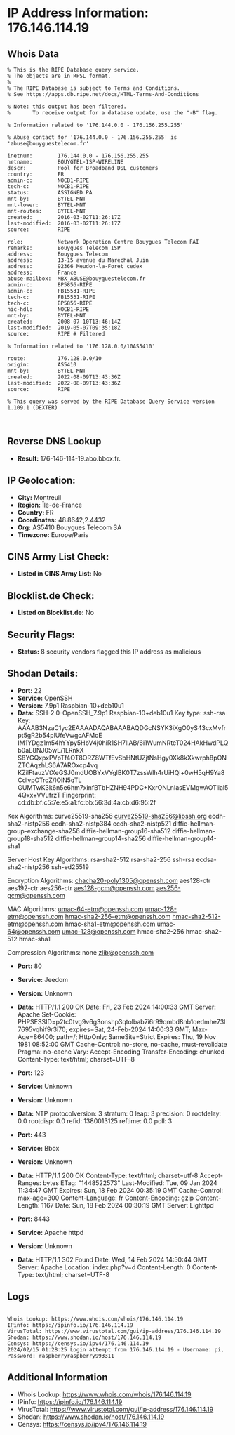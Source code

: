 # IP Address Information: 176.146.114.19

## Whois Data
```
% This is the RIPE Database query service.
% The objects are in RPSL format.
%
% The RIPE Database is subject to Terms and Conditions.
% See https://apps.db.ripe.net/docs/HTML-Terms-And-Conditions

% Note: this output has been filtered.
%       To receive output for a database update, use the "-B" flag.

% Information related to '176.144.0.0 - 176.156.255.255'

% Abuse contact for '176.144.0.0 - 176.156.255.255' is 'abuse@bouyguestelecom.fr'

inetnum:        176.144.0.0 - 176.156.255.255
netname:        BOUYGTEL-ISP-WIRELINE
descr:          Pool for Broadband DSL customers
country:        FR
admin-c:        NOCB1-RIPE
tech-c:         NOCB1-RIPE
status:         ASSIGNED PA
mnt-by:         BYTEL-MNT
mnt-lower:      BYTEL-MNT
mnt-routes:     BYTEL-MNT
created:        2016-03-02T11:26:17Z
last-modified:  2016-03-02T11:26:17Z
source:         RIPE

role:           Network Operation Centre Bouygues Telecom FAI
remarks:        Bouygues Telecom ISP
address:        Bouygues Telecom
address:        13-15 avenue du Marechal Juin
address:        92366 Meudon-la-Foret cedex
address:        France
abuse-mailbox:  MBX_ABUSE@bouyguestelecom.fr
admin-c:        BP5856-RIPE
admin-c:        FB15531-RIPE
tech-c:         FB15531-RIPE
tech-c:         BP5856-RIPE
nic-hdl:        NOCB1-RIPE
mnt-by:         BYTEL-MNT
created:        2008-07-10T13:46:14Z
last-modified:  2019-05-07T09:35:18Z
source:         RIPE # Filtered

% Information related to '176.128.0.0/10AS5410'

route:          176.128.0.0/10
origin:         AS5410
mnt-by:         BYTEL-MNT
created:        2022-08-09T13:43:36Z
last-modified:  2022-08-09T13:43:36Z
source:         RIPE

% This query was served by the RIPE Database Query Service version 1.109.1 (DEXTER)



```
## Reverse DNS Lookup
- **Result:** 176-146-114-19.abo.bbox.fr.

## IP Geolocation:
- **City:** Montreuil
- **Region:** Île-de-France
- **Country:** FR
- **Coordinates:** 48.8642,2.4432
- **Org:** AS5410 Bouygues Telecom SA
- **Timezone:** Europe/Paris

## CINS Army List Check:
- **Listed in CINS Army List:** 
No

## Blocklist.de Check:
- **Listed on Blocklist.de:** 
No

## Security Flags:
- **Status:** 8 security vendors flagged this IP address as malicious

## Shodan Details:
- **Port:** 22
- **Service:** OpenSSH
- **Version:** 7.9p1 Raspbian-10+deb10u1
- **Data:** SSH-2.0-OpenSSH_7.9p1 Raspbian-10+deb10u1
Key type: ssh-rsa
Key: AAAAB3NzaC1yc2EAAAADAQABAAABAQDGcNSYK3iXgO0yS43cxMvfrpt5gR2b54plUfeVwgcAFMoE
IM1YDgz1m54hYYpy5HbV4j0hiR1SH7lIAB/6i1WumNRteT024HAkHwdPLQb0aE8NJ05wL/1LRnkX
S8YGQxpxPVpTf4OT8ORZ8WTfEvSbHNtUZjtNsHgy0Xk8kXkwrph8pONZTCAqzhLS6A7AROxcp4vq
KZilFtauzVtXeGSJ0mdUOBYxVYglBK0T7zssWlh4rUiHQl+0wH5qH9Ya8CdlvpOTrcZ/IOiN5qTL
GUMTwK3k6n5e6hm7xinfBTbHZNH94PDC+KxrONLnIasEVMgwAOTlial54Qxx+VVufrzT
Fingerprint: cd:db:bf:c5:7e:e5:a1:fc:bb:56:3d:4a:cb:d6:95:2f

Kex Algorithms:
	curve25519-sha256
	curve25519-sha256@libssh.org
	ecdh-sha2-nistp256
	ecdh-sha2-nistp384
	ecdh-sha2-nistp521
	diffie-hellman-group-exchange-sha256
	diffie-hellman-group16-sha512
	diffie-hellman-group18-sha512
	diffie-hellman-group14-sha256
	diffie-hellman-group14-sha1

Server Host Key Algorithms:
	rsa-sha2-512
	rsa-sha2-256
	ssh-rsa
	ecdsa-sha2-nistp256
	ssh-ed25519

Encryption Algorithms:
	chacha20-poly1305@openssh.com
	aes128-ctr
	aes192-ctr
	aes256-ctr
	aes128-gcm@openssh.com
	aes256-gcm@openssh.com

MAC Algorithms:
	umac-64-etm@openssh.com
	umac-128-etm@openssh.com
	hmac-sha2-256-etm@openssh.com
	hmac-sha2-512-etm@openssh.com
	hmac-sha1-etm@openssh.com
	umac-64@openssh.com
	umac-128@openssh.com
	hmac-sha2-256
	hmac-sha2-512
	hmac-sha1

Compression Algorithms:
	none
	zlib@openssh.com


- **Port:** 80
- **Service:** Jeedom
- **Version:** Unknown
- **Data:** HTTP/1.1 200 OK
Date: Fri, 23 Feb 2024 14:00:33 GMT
Server: Apache
Set-Cookie: PHPSESSID=p2tc0tvg9v6g3onshp3qtolbab7i6r99qmbd8nb1qedmhe73l7695vqhif9r3i70; expires=Sat, 24-Feb-2024 14:00:33 GMT; Max-Age=86400; path=/; HttpOnly; SameSite=Strict
Expires: Thu, 19 Nov 1981 08:52:00 GMT
Cache-Control: no-store, no-cache, must-revalidate
Pragma: no-cache
Vary: Accept-Encoding
Transfer-Encoding: chunked
Content-Type: text/html; charset=UTF-8



- **Port:** 123
- **Service:** Unknown
- **Version:** Unknown
- **Data:** NTP
protocolversion: 3
stratum: 0
leap: 3
precision: 0
rootdelay: 0.0
rootdisp: 0.0
refid: 1380013125
reftime: 0.0
poll: 3



- **Port:** 443
- **Service:** Bbox
- **Version:** Unknown
- **Data:** HTTP/1.1 200 OK
Content-Type: text/html; charset=utf-8
Accept-Ranges: bytes
ETag: "1448522573"
Last-Modified: Tue, 09 Jan 2024 11:34:47 GMT
Expires: Sun, 18 Feb 2024 00:35:19 GMT
Cache-Control: max-age=300
Content-Language: fr
Content-Encoding: gzip
Content-Length: 1167
Date: Sun, 18 Feb 2024 00:30:19 GMT
Server: Lighttpd



- **Port:** 8443
- **Service:** Apache httpd
- **Version:** Unknown
- **Data:** HTTP/1.1 302 Found
Date: Wed, 14 Feb 2024 14:50:44 GMT
Server: Apache
Location: index.php?v=d
Content-Length: 0
Content-Type: text/html; charset=UTF-8



## Logs
```

Whois Lookup: https://www.whois.com/whois/176.146.114.19
IPinfo: https://ipinfo.io/176.146.114.19
VirusTotal: https://www.virustotal.com/gui/ip-address/176.146.114.19
Shodan: https://www.shodan.io/host/176.146.114.19
Censys: https://censys.io/ipv4/176.146.114.19
2024/02/15 01:28:25 Login attempt from 176.146.114.19 - Username: pi, Password: raspberryraspberry993311

```
## Additional Information
- Whois Lookup: https://www.whois.com/whois/176.146.114.19
- IPinfo: https://ipinfo.io/176.146.114.19
- VirusTotal: https://www.virustotal.com/gui/ip-address/176.146.114.19
- Shodan: https://www.shodan.io/host/176.146.114.19
- Censys: https://censys.io/ipv4/176.146.114.19

